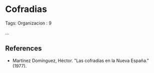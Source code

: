 # Cofradias

Tags: Organizacion
: 9

…

## References

- Martínez Domínguez, Héctor. "Las cofradías en la Nueva España." (1977).